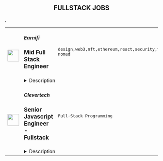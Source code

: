 <div align="center"><h2>FULLSTACK JOBS</h2></div><table><tr>
                <td width="100" height="100" rowspan="2">
                    <img src="https://remoteok.com/assets/img/jobs/eeb0fb56715252ef9829637b3ba1a0d71671520541.png" width="38px" height="auto">
                </td>
                <td width="300">
                    <h5>Earnifi</h5>
                    <h3>Mid Full Stack Engineer</h3>
                </td>
                <td width="300">
                    <code>design,web3,nft,ethereum,react,security,testing,test,ui,code,javascript,typescript,api,engineer,digital nomad</code>
                </td>
                <td width="200">
                <text>3 days ago</text>
                </td>
                <td width="100" rowspan="2">
                <a href="https://remoteOK.com/remote-jobs/remote-mid-full-stack-engineer-earnifi-166883" align="right" target="_blank">Apply</a>
                </td>
            </tr>
            <tr>
                <td colspan="3">
                <details><summary>Description</summary>
                <h3>Who is Earnifi?</h3>

<p>Earnifi is THE web3 notification platform. With airdrops, POAP tokens, ENS names, and NFT notifications going out to over 235,000 Ethereum addresses, Earnifi has brought over $150 million to everyday users since launching in February 2021.</p>

<p>Earnifi is fully remote and looking to work with folks who thrive in a distributed world across both time zones and language barriers. English fluency is required as well as time-change overlap with the United States.</p>

<p>From <a href="https://showcase.ethglobal.com/marketmake/claimable" rel="noopener noreferrer nofollow">the birth of Earnifi from EthGlobalâs hackathon</a>, Earnifi has been relentlessly focused on product and delivering value quickly. Earnifi is a small team that operates with very few meetings.</p>

<h3>Responsibilities</h3>

<ul>
        <li>Create and maintain the React + ExpressJS TypeScript codebases</li>
        <li>Rapidly implement functional UI elements from design mocks, with an eye toward performance and accessibility</li>
        <li>Create a unified component library for use across Earnifi products</li>
        <li>Create and maintain the private Earnifi TypeScript APIs</li>
        <li>Know when to create abstractions vs. one-off features</li>
        <li>Understand when and how to test with jest</li>
        <li>Ensure that components are functional, performant, and mobile-friendly</li>
</ul>

<h3>Requirements</h3>

<ul>
        <li>Please send your github link along with your resume</li>
        <li>At least 1 year of React experience</li>
        <li>At least 2 years of JavaScript or TypeScript experience</li>
        <li>Experience with caching, auth (JWT tokens), and cookies</li>
        <li>Prior experience working with REST backends in user-facing applications</li>
        <li>A desire to keep up with modern best practices, linting, typing, and testing for an API with tens of thousands of requests per day.</li>
</ul>

<h3>Nice to Have</h3>

<ul>
        <li>Familiarity with best practices around security (WAFs, rate-limiting, etc)</li>
        <li>Familiarity with the web3 stack (ethers.js or essential-eth, RPC endpoints, Etherscan, and ABIs)</li>
        <li>â¥ 4 work-hour overlap with MST time zone</li>
        <li>Prior experience with monorepos</li>
        <li>Degree in computer science or code school</li>
</ul><br/><br/>Please mention the word **JUBILATION** and tag RNzQuOTguMjI4LjExMg== when applying to show you read the job post completely (#RNzQuOTguMjI4LjExMg==). This is a beta feature to avoid spam applicants. Companies can search these words to find applicants that read this and see they're human.
                </details>
                </td>
            </tr>,<tr>
                <td width="100" height="100" rowspan="2">
                    <img src="https://weworkremotely.com/assets/IsotypeV2-1ebe3dd57673f3e8d02b7490bc0faaef55d6a95d3a4aaf17298bd3ed503ae7fe.svg" width="38px" height="auto">
                </td>
                <td width="300">
                    <h5>Clevertech</h5>
                    <h3> Senior Javascript Engineer - Fullstack</h3>
                </td>
                <td width="300">
                    <code>Full-Stack Programming</code>
                </td>
                <td width="200">
                <text>3 days ago</text>
                </td>
                <td width="100" rowspan="2">
                <a href="https://weworkremotely.com/remote-jobs/clevertech-senior-javascript-engineer-fullstack" align="right" target="_blank">Apply</a>
                </td>
            </tr>
            <tr>
                <td colspan="3">
                <details><summary>Description</summary>
                

<p>
  <strong>Headquarters:</strong> New York, NY
    <br /><strong>URL:</strong> <a href="https://clevertech.biz">https://clevertech.biz</a>
</p>

<div>
<br>Experience Remote done Right. Over 20 years of remote experience, all 500+ staff are 100% remote and we still grow vibrant relationships, provide exceptional opportunities for career growth while working with stellar clients on ambitious projects<br><br>
</div><div><strong>What we're working on:</strong></div><div>
<br>Enterprise companies turn to us to help them launch innovative digital products that interact with hundreds of millions of customers, transactions and data points. The problems we solve every day are real and require creativity, grit and determination. We are building a culture that challenges norms while fostering experimentation and personal growth. In order to grasp the scale of problems we face, ideally, you have some exposure to Logistics, FinTech, Transportation, Insurance, Media or other complex multifactor industries<br><br>
</div><div><strong><br>Requirements</strong></div><ul>
<li>7+ years of professional experience (A technical assessment will be required)</li>
<li>Senior-level experience in the front-end (React) and back-end (Node, Express, Mongo, SQL)</li>
<li>Ability to create clean, modern, testable, well-documented code</li>
<li>English fluency, verbal and written</li>
<li>Professional, empathic, team player</li>
<li>Problem solver, proactive, go-getter</li>
</ul><div><strong>Straight from the Devs</strong></div><div>
<br>Watch short snippets of actual developers (Real, not scripted) share why they joined <a href="https://cleverte.ch/3"><strong>YouTube Playlist<br></strong></a><br>
</div><div><strong>Why Clevertech is an amazing place to work at</strong></div><div>
<br>At Clevertech, you can expect that you will:<br><br>
</div><ul>
<li>Be 100% dedicated to one project at a time so that you can hone your skills, innovate and grow</li>
<li>Be a part of a team of talented and friendly senior-level developers</li>
<li>Work on projects that allow you to use cutting edge tech. We believe in constantly evolving your mastery</li>
</ul><div>
<br>The result? We produce meaningful work and we are truly proud and excited to be creating waves in an industry under transformation.<br><br>
</div>

<p><strong>To apply:</strong> <a href="https://weworkremotely.com/remote-jobs/clevertech-senior-javascript-engineer-fullstack">https://weworkremotely.com/remote-jobs/clevertech-senior-javascript-engineer-fullstack</a></p>

                </details>
                </td>
            </tr></table>